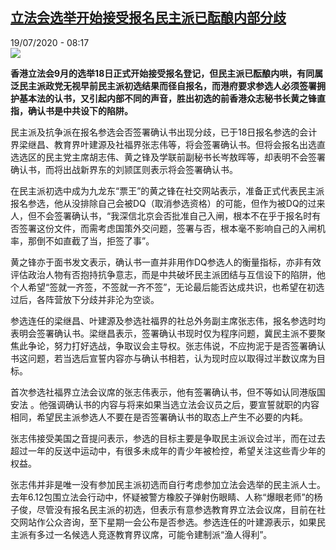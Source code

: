 <!--1595141778000-->
[立法会选举开始接受报名民主派已酝酿内部分歧](http://www.rfi.fr//cn/%E6%94%BF%E6%B2%BB/20200719-%E7%AB%8B%E6%B3%95%E4%BC%9A%E9%80%89%E4%B8%BE%E5%BC%80%E5%A7%8B%E6%8E%A5%E5%8F%97%E6%8A%A5%E5%90%8D%E6%B0%91%E4%B8%BB%E6%B4%BE%E5%B7%B2%E9%85%9D%E9%85%BF%E5%86%85%E9%83%A8%E5%88%86%E6%AD%A7)
------

<div>19/07/2020 - 08:17</div><img src="https://s.rfi.fr/media/display/7ab7d3a4-b22f-11ea-8a4e-005056a964fe/w:310/p:16x9/5db812692000001532507178.jpeg"><p><strong>香港立法会9月的选举18日正式开始接受报名登记，但民主派已酝酿内哄，有同属泛民主派政党无视早前民主派初选结果而径自报名，而港府要求参选人必须签署拥护基本法的认书，又引起内部不同的声音，胜出初选的前香港众志秘书长黄之锋直指，确认书是中共设下的陷阱。</strong></p><div class="t-content__body u-clearfix"><div class="m-interstitial"></div><p>民主派及抗争派在报名参选会否签署确认书出现分歧，已于18日报名参选的会计界梁继昌、教育界叶建源及社福界张志伟等，将会签署确认书。但将会报名出选直选选区的民主党主席胡志伟、黄之锋及学联前副秘书长岑敖晖等，却表明不会签署确认书，而将出战新界东的刘颕匡则表示将会签署确认书。</p><p>在民主派初选中成为九龙东“票王”的黄之锋在社交网站表示，准备正式代表民主派报名参选，他从没排除自己会被DQ（取消参选资格）的可能，但作为被DQ的过来人，但不会签署确认书，“我深信北京会否批准自己入闸，根本不在乎于报名时有否签署这份文件，而需考虑国策外交问题，签署与否，根本毫不影响自己的入闸机率，那倒不如直截了当，拒签了事”。</p><p>黄之锋亦于面书发文表示，确认书一直并非用作DQ参选人的衡量指标，亦非有效评估政治人物有否抱持抗争意志，而是中共破坏民主派团结与互信设下的陷阱，他个人希望“签就一齐签，不签就一齐不签”，无论最后能否达成共识，也希望在初选过后，各阵营放下分歧并非沦为空谈。</p><p>参选连任的梁继昌、叶建源及参选社福界的社总外务副主席张志伟，报名参选时均表明会签署确认书。梁继昌表示，签署确认书现时仅为程序问题，冀民主派不要聚焦此争论，努力打好选战，争取议会主导权。张志伟说，不应拘泥于是否签署确认书这问题，若当选后宣誓内容亦与确认书相若，认为现时应以取得过半数议席为目标。</p><p>首次参选社福界立法会议席的张志伟表示，他有签署确认书，但不等如认同港版国安法 。他强调确认书的内容与将来如果当选立法会议员之后，要宣誓就职的内容相同，希望民主派参选人不要在是否签署确认书的取态上产生不必要的内耗。</p><p>张志伟接受美国之音提问表示，参选的目标主要是争取民主派议会过半，而在过去超过一年的反送中运动中，有很多未成年的青少年被检控，希望关注这些青少年的权益。</p><p>张志伟并非是唯一没有参加民主派初选而自行考虑参加立法会选举的民主派人士。去年6.12包围立法会行动中，怀疑被警方橡胶子弹射伤眼睛、人称“爆眼老师”的杨子俊，尽管没有报名民主派的初选，但表示有意参选教育界立法会议席，目前在社交网站作公众咨询，至下星期一会公布是否参选。参选连任的叶建源表示，如果民主派有多过一名候选人竞逐教育界议席，可能令建制派“渔人得利”。</p><p> </p><div class="o-self-promo o-self-promo--nl o-self-promo--hidden" data-selfpromo-newsletter></div><div class="o-self-promo o-self-promo--app o-self-promo--hidden" data-selfpromo-app></div></div>
